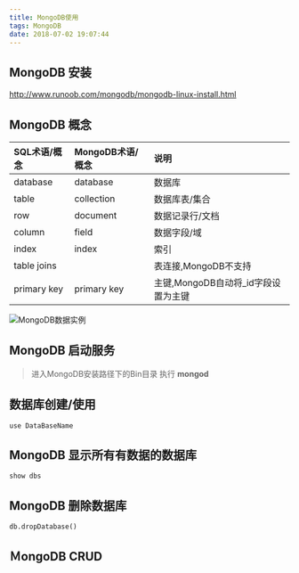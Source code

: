```yaml
---
title: MongoDB使用
tags: MongoDB
date: 2018-07-02 19:07:44
---
```


## MongoDB 安装
 http://www.runoob.com/mongodb/mongodb-linux-install.html

## MongoDB 概念
|SQL术语/概念|MongoDB术语/概念|说明|
|:--------|:--------|:--|
|database|database|数据库|
|table|collection|数据库表/集合|
|row|document|数据记录行/文档|
|column|field|数据字段/域|
|index|index|索引|
|table joins| |表连接,MongoDB不支持|
|primary key|primary key|主键,MongoDB自动将_id字段设置为主键|

![MongoDB数据实例](https://www.runoob.com/wp-content/uploads/2013/10/Figure-1-Mapping-Table-to-Collection-1.png 'MongoDB数据实例')

## MongoDB 启动服务
> 进入MongoDB安装路径下的Bin目录 执行 **mongod**

## 数据库创建/使用
``` 
use DataBaseName 
```

## MongoDB 显示所有有数据的数据库
```
show dbs
```

## MongoDB 删除数据库
```
db.dropDatabase()
```

## ＭongoDB CRUD
